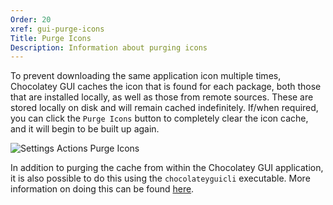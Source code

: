 ```yaml
---
Order: 20
xref: gui-purge-icons
Title: Purge Icons
Description: Information about purging icons
---
```


To prevent downloading the same application icon multiple times, Chocolatey GUI caches the icon that is found for each
package, both those that are installed locally, as well as those from remote sources.  These are stored locally on disk
and will remain cached indefinitely.  If/when required, you can click the `Purge Icons` button to completely clear the
icon cache, and it will begin to be built up again.

![Settings Actions Purge Icons](/assets/images/chocolatey-gui/user_interface_settings_actions_purge_icons.png "Settings Actions Purge Icons")

In addition to purging the cache from within the Chocolatey GUI application, it is also possible to do this using the
`chocolateyguicli` executable.  More information on doing this can be found [here](xref:gui-purge-command).
